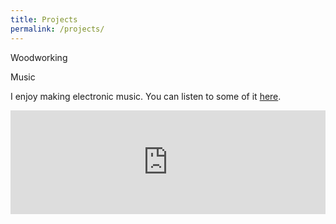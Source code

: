 ```yaml
---
title: Projects
permalink: /projects/
---
```


<p class="lead"> Woodworking </p>



<p class="lead"> Music </p>

I enjoy making electronic music. You can listen to some of it [here](https://soundcloud.com/jonasleif).

<iframe width="100%" height="166" scrolling="no" frameborder="no" src="https://w.soundcloud.com/player/?url=https%3A//api.soundcloud.com/tracks/265321043&amp;color=ff5500&amp;auto_play=false&amp;hide_related=false&amp;show_comments=true&amp;show_user=true&amp;show_reposts=false"></iframe>